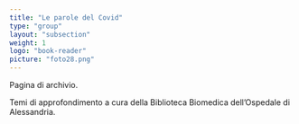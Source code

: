 ```yaml
---
title: "Le parole del Covid"
type: "group"
layout: "subsection"
weight: 1
logo: "book-reader"
picture: "foto28.png"
---
```


Pagina di archivio. 

Temi di approfondimento a cura della Biblioteca Biomedica dell’Ospedale di Alessandria.
